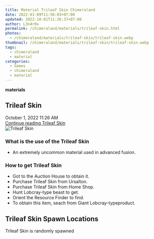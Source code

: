 ```yaml
---
title: Material Trileaf Skin Chimeraland
date: 2022-01-09T11:56:03+07:00
updated: 2022-10-01T11:26:37+07:00
author: L3n4r0x
permalink: /chimeraland/materials/trileaf-skin.html
photos:
  - /chimeraland/materials/trileaf-skin/trileaf-skin.webp
thumbnail: /chimeraland/materials/trileaf-skin/trileaf-skin.webp
tags:
  - chimeraland
  - material
categories:
  - Games
  - chimeraland
  - material
---
```


<link
  rel="stylesheet"
  href="https://rawcdn.githack.com/dimaslanjaka/Web-Manajemen/870a349/css/bootstrap-5-3-0-alpha3-wrapper.css"
/>
<section id="bootstrap-wrapper">
  <div data-bs-theme="dark">
    <div
      class="row g-0 border rounded overflow-hidden flex-md-row mb-4 shadow-sm position-relative bg-dark text-light"
    >
      <div class="col p-4 d-flex flex-column position-static">
        <strong class="d-inline-block mb-2 text-success">materials</strong>
        <h2 class="mb-0">Trileaf Skin</h2>
        <div class="mb-1 text-muted">October 1, 2022 11:26 AM</div>
        <a
          href="/chimeraland/materials/trileaf-skin.html"
          class="stretched-link d-none text-primary"
          >Continue reading Trileaf Skin</a
        >
      </div>
      <div class="col-auto d-none d-md-block d-lg-block">
        <img
          src="https://www.webmanajemen.com/chimeraland/materials/trileaf-skin/trileaf-skin.webp"
          alt="Trileaf Skin"
        />
      </div>
    </div>
    <div class="row">
      <div class="col-lg-6 col-12 mb-2">
        <div class="card">
          <div class="card-body">
            <h3 class="card-title">What is the use of the Trileaf Skin</h3>
            <div class="card-text">
              <ul>
                <li>An extremely uncommon material used in advanced fusion.</li>
              </ul>
            </div>
          </div>
        </div>
      </div>
      <div class="col-lg-6 col-12 mb-2">
        <div class="card">
          <div class="card-body">
            <h3 class="card-title">How to get Trileaf Skin</h3>
            <div class="card-text">
              <ul>
                <li>Got to the Auction House to obtain it.</li>
                <li>Purchase Trileaf Skin from Ursalton.</li>
                <li>Purchase Trileaf Skin from Home Shop.</li>
                <li>Hunt Lobcray-type beast to get.</li>
                <li>Orient the Resource Finder to find.</li>
                <li>
                  To obtain this item, seach from Giant Lobcray-typeproduct.
                </li>
              </ul>
            </div>
          </div>
        </div>
      </div>
      <div class="col-12 mb-2">
        <h2>Trileaf Skin Spawn Locations</h2>
        <p>Trileaf Skin is randomly spawned</p>
      </div>
    </div>
  </div>
</section>